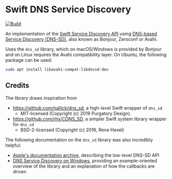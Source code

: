 # Swift DNS Service Discovery

[![Build](https://github.com/fwcd/swift-dns-service-discovery/actions/workflows/build.yml/badge.svg)](https://github.com/fwcd/swift-dns-service-discovery/actions/workflows/build.yml)

An implementation of the [Swift Service Discovery API](https://github.com/apple/swift-service-discovery) using [DNS-based Service Discovery (DNS-SD)](https://en.wikipedia.org/wiki/Zero-configuration_networking#DNS-SD), also known as Bonjour, Zeroconf or Avahi.

Uses the `dns_sd` library, which on macOS/Windows is provided by Bonjour and on Linux requires the Avahi compatibility layer. On Ubuntu, the following package can be used:

```sh
sudo apt install libavahi-compat-libdnssd-dev
```

## Credits

The library draws inspiration from

- https://github.com/nallick/dns_sd, a high-level Swift wrapper of `dns_sd`
    - MIT-licensed (Copyright (c) 2019 Purgatory Design).
- https://github.com/rhx/CDNS_SD, a simpler Swift system library wrapper for `dns_sd`
    - BSD-2-licensed (Copyright (c) 2016, Rene Hexel)

The following documentation on the `dns_sd` library was also incredibly helpful:

- [Apple's documentation archive](https://developer.apple.com/library/archive/documentation/Networking/Conceptual/dns_discovery_api/Articles/browse.html#//apple_ref/doc/uid/TP40002486-SW1), describing the low-level DNS-SD API
- [DNS Service Discovery on Windows](https://marknelson.us/posts/2011/10/25/dns-service-discovery-on-windows.html), providing an example-oriented overview of the library and an explanation of how the callbacks are driven

